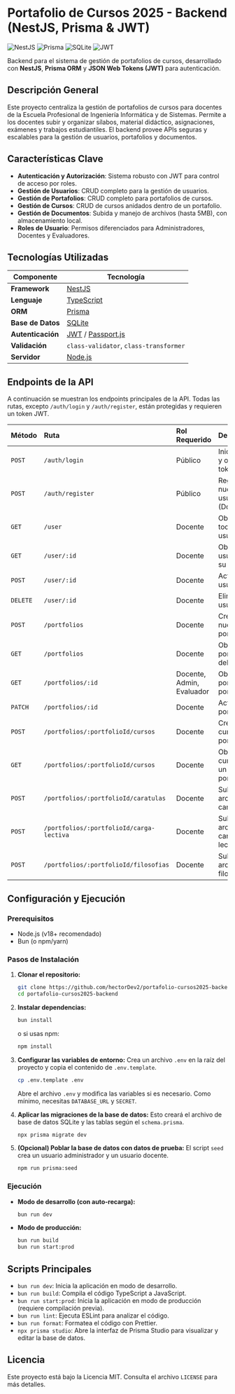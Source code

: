 # Portafolio de Cursos 2025 - Backend (NestJS, Prisma & JWT)

![NestJS](https://img.shields.io/badge/NestJS-E0234E?style=for-the-badge&logo=nestjs&logoColor=white)
![Prisma](https://img.shields.io/badge/Prisma-3982CE?style=for-the-badge&logo=prisma&logoColor=white)
![SQLite](https://img.shields.io/badge/SQLite-07405E?style=for-the-badge&logo=sqlite&logoColor=white)
![JWT](https://img.shields.io/badge/JWT-000000?style=for-the-badge&logo=jsonwebtokens&logoColor=white)

Backend para el sistema de gestión de portafolios de cursos, desarrollado con **NestJS**, **Prisma ORM** y **JSON Web Tokens (JWT)** para autenticación.

## Descripción General

Este proyecto centraliza la gestión de portafolios de cursos para docentes de la Escuela Profesional de Ingeniería Informática y de Sistemas. Permite a los docentes subir y organizar sílabos, material didáctico, asignaciones, exámenes y trabajos estudiantiles. El backend provee APIs seguras y escalables para la gestión de usuarios, portafolios y documentos.

## Características Clave

*   **Autenticación y Autorización**: Sistema robusto con JWT para control de acceso por roles.
*   **Gestión de Usuarios**: CRUD completo para la gestión de usuarios.
*   **Gestión de Portafolios**: CRUD completo para portafolios de cursos.
*   **Gestión de Cursos**: CRUD de cursos anidados dentro de un portafolio.
*   **Gestión de Documentos**: Subida y manejo de archivos (hasta 5MB), con almacenamiento local.
*   **Roles de Usuario**: Permisos diferenciados para Administradores, Docentes y Evaluadores.

## Tecnologías Utilizadas

| Componente      | Tecnología                                      |
| --------------- | ----------------------------------------------- |
| **Framework**   | [NestJS](https://nestjs.com/)                   |
| **Lenguaje**    | [TypeScript](https://www.typescriptlang.org/)   |
| **ORM**         | [Prisma](https://www.prisma.io/)                |
| **Base de Datos** | [SQLite](https://www.sqlite.org/index.html)     |
| **Autenticación** | [JWT](https://jwt.io/) / [Passport.js](http://www.passportjs.org/) |
| **Validación**  | `class-validator`, `class-transformer`          |
| **Servidor**    | [Node.js](https://nodejs.org/)                  |

## Endpoints de la API

A continuación se muestran los endpoints principales de la API. Todas las rutas, excepto `/auth/login` y `/auth/register`, están protegidas y requieren un token JWT.

| Método | Ruta                                               | Rol Requerido | Descripción                               |
| :----- | :------------------------------------------------- | :------------ | :---------------------------------------- |
| `POST` | `/auth/login`                                      | Público       | Inicia sesión y obtiene un token JWT.     |
| `POST` | `/auth/register`                                   | Público       | Registra un nuevo usuario (Docente).      |
| `GET`  | `/user`                                            | Docente       | Obtiene todos los usuarios.               |
| `GET`  | `/user/:id`                                        | Docente       | Obtiene un usuario por su ID.             |
| `POST` | `/user/:id`                                        | Docente       | Actualiza un usuario.                     |
| `DELETE`| `/user/:id`                                       | Docente       | Elimina un usuario.                       |
| `POST` | `/portfolios`                                      | Docente       | Crea un nuevo portafolio.                 |
| `GET`  | `/portfolios`                                      | Docente       | Obtiene los portafolios del docente.      |
| `GET`  | `/portfolios/:id`                                  | Docente, Admin, Evaluador | Obtiene un portafolio por su ID.          |
| `PATCH`| `/portfolios/:id`                                  | Docente       | Actualiza un portafolio.                  |
| `POST` | `/portfolios/:portfolioId/cursos`                  | Docente       | Crea un curso en un portafolio.           |
| `GET`  | `/portfolios/:portfolioId/cursos`                  | Docente       | Obtiene los cursos de un portafolio.      |
| `POST` | `/portfolios/:portfolioId/caratulas`               | Docente       | Sube el archivo de carátula.              |
| `POST` | `/portfolios/:portfolioId/carga-lectiva`           | Docente       | Sube el archivo de carga lectiva.         |
| `POST` | `/portfolios/:portfolioId/filosofias`              | Docente       | Sube el archivo de filosofía.             |

## Configuración y Ejecución

### Prerequisitos

*   Node.js (v18+ recomendado)
*   Bun (o npm/yarn)

### Pasos de Instalación

1.  **Clonar el repositorio:**
    ```bash
    git clone https://github.com/hectorDev2/portafolio-cursos2025-backend.git
    cd portafolio-cursos2025-backend
    ```

2.  **Instalar dependencias:**
    ```bash
    bun install
    ```
    o si usas npm:
    ```bash
    npm install
    ```

3.  **Configurar las variables de entorno:**
    Crea un archivo `.env` en la raíz del proyecto y copia el contenido de `.env.template`.
    ```bash
    cp .env.template .env
    ```
    Abre el archivo `.env` y modifica las variables si es necesario. Como mínimo, necesitas `DATABASE_URL` y `SECRET`.

4.  **Aplicar las migraciones de la base de datos:**
    Esto creará el archivo de base de datos SQLite y las tablas según el `schema.prisma`.
    ```bash
    npx prisma migrate dev
    ```

5.  **(Opcional) Poblar la base de datos con datos de prueba:**
    El script `seed` crea un usuario administrador y un usuario docente.
    ```bash
    npm run prisma:seed
    ```

### Ejecución

*   **Modo de desarrollo (con auto-recarga):**
    ```bash
    bun run dev
    ```

*   **Modo de producción:**
    ```bash
    bun run build
    bun run start:prod
    ```

## Scripts Principales

*   `bun run dev`: Inicia la aplicación en modo de desarrollo.
*   `bun run build`: Compila el código TypeScript a JavaScript.
*   `bun run start:prod`: Inicia la aplicación en modo de producción (requiere compilación previa).
*   `bun run lint`: Ejecuta ESLint para analizar el código.
*   `bun run format`: Formatea el código con Prettier.
*   `npx prisma studio`: Abre la interfaz de Prisma Studio para visualizar y editar la base de datos.

## Licencia

Este proyecto está bajo la Licencia MIT. Consulta el archivo `LICENSE` para más detalles.